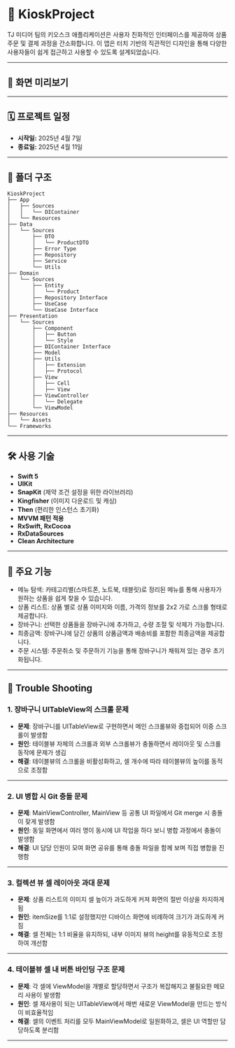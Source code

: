 # 📱 KioskProject

TJ 미디어 팀의 키오스크 애플리케이션은 사용자 친화적인 인터페이스를 제공하여 상품 주문 및 결제 과정을 간소화합니다.
이 앱은 터치 기반의 직관적인 디자인을 통해 다양한 사용자들이 쉽게 접근하고 사용할 수 있도록 설계되었습니다.

---

## 📸 화면 미리보기

---

## 🗓 프로젝트 일정

- **시작일:** 2025년 4월 7일
- **종료일:** 2025년 4월 11일

---

## 📂 폴더 구조
```
KioskProject
├── App
│   ├── Sources
│   │   └── DIContainer
│   └── Resources
├── Data
│   └── Sources
│       ├── DTO
│       │   └── ProductDTO
│       ├── Error Type
│       ├── Repository
│       ├── Service
│       └── Utils
├── Domain
│   └── Sources
│       ├── Entity
│       │   └── Product
│       ├── Repository Interface
│       ├── UseCase
│       └── UseCase Interface
├── Presentation
│   └── Sources
│       ├── Component
│       │   ├── Button
│       │   └── Style
│       ├── DIContainer Interface
│       ├── Model
│       ├── Utils
│       │   ├── Extension
│       │   ├── Protocol
│       ├── View
│       │   ├── Cell
│       │   ├── View
│       ├── ViewController
│       │   └── Delegate
│       └── ViewModel
├── Resources
│   └── Assets
└── Frameworks
```

---

## 🛠 사용 기술

- **Swift 5**
- **UIKit**
- **SnapKit** (제약 조건 설정을 위한 라이브러리)
- **Kingfisher** (이미지 다운로드 및 캐싱)
- **Then** (편리한 인스턴스 초기화)
- **MVVM 패턴 적용**
- **RxSwift, RxCocoa**
- **RxDataSources**
- **Clean Architecture**

---

## 🌟 주요 기능
- 메뉴 탐색: 카테고리별(스마트폰, 노트북, 태블릿)로 정리된 메뉴를 통해 사용자가 원하는 상품을 쉽게 찾을 수 있습니다.
- 상품 리스트: 상품 별로 상품 이미지와 이름, 가격의 정보를 2x2 가로 스크롤 형태로 제공합니다.
- 장바구니: 선택한 상품들을 장바구니에 추가하고, 수량 조절 및 삭제가 가능합니다.
- 최종금액: 장바구니에 담긴 상품의 상품금액과 배송비를 포함한 최종금액을 제공합니다.
- 주문 시스템: 주문취소 및 주문하기 기능을 통해 장바구니가 채워져 있는 경우 초기화됩니다.

---

## 🧩 Trouble Shooting

### 1. 장바구니 UITableView의 스크롤 문제
- **문제**: 장바구니를 UITableView로 구현하면서 메인 스크롤뷰와 중첩되어 이중 스크롤이 발생함
- **원인**: 테이블뷰 자체의 스크롤과 외부 스크롤뷰가 충돌하면서 레이아웃 및 스크롤 동작에 문제가 생김
- **해결**: 테이블뷰의 스크롤을 비활성화하고, 셀 개수에 따라 테이블뷰의 높이를 동적으로 조정함

---

### 2. UI 병합 시 Git 충돌 문제
- **문제**: MainViewController, MainView 등 공통 UI 파일에서 Git merge 시 충돌이 잦게 발생함
- **원인**: 동일 화면에서 여러 명이 동시에 UI 작업을 하다 보니 병합 과정에서 충돌이 발생함
- **해결**: UI 담당 인원이 모여 화면 공유를 통해 충돌 파일을 함께 보며 직접 병합을 진행함

---

### 3. 컬렉션 뷰 셀 레이아웃 과대 문제
- **문제**: 상품 리스트의 이미지 셀 높이가 과도하게 커져 화면의 절반 이상을 차지하게 됨
- **원인**: itemSize를 1:1로 설정했지만 디바이스 화면에 비례하여 크기가 과도하게 커짐
- **해결**: 셀 전체는 1:1 비율을 유지하되, 내부 이미지 뷰의 height를 유동적으로 조정하여 개선함

---

### 4. 테이블뷰 셀 내 버튼 바인딩 구조 문제
- **문제**: 각 셀에 ViewModel을 개별로 할당하면서 구조가 복잡해지고 불필요한 메모리 사용이 발생함
- **원인**: 셀 재사용이 되는 UITableView에서 매번 새로운 ViewModel을 만드는 방식이 비효율적임
- **해결**: 셀의 이벤트 처리를 모두 MainViewModel로 일원화하고, 셀은 UI 역할만 담당하도록 분리함

---



